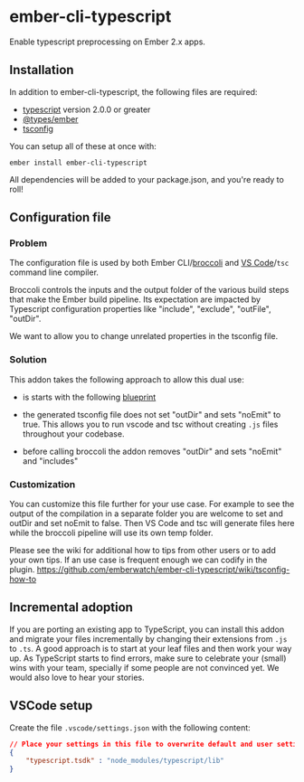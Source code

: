# ember-cli-typescript

Enable typescript preprocessing on Ember 2.x apps.


## Installation

In addition to ember-cli-typescript, the following files are required:

- [typescript](https://github.com/Microsoft/TypeScript) version 2.0.0 or greater
- [@types/ember](https://www.npmjs.com/package/@types/ember)
- [tsconfig](https://www.typescriptlang.org/docs/handbook/tsconfig-json.html)

You can setup all of these at once with:

```
ember install ember-cli-typescript
```

All dependencies will be added to your package.json, and you're ready to roll!

## Configuration file


### Problem ###

The configuration file is used by both Ember
CLI/[broccoli](http://broccolijs.com/) and [VS
Code](http://code.visualstudio.com/)/`tsc` command line compiler.

Broccoli controls the inputs and the output folder of the various build steps
that make the Ember build pipeline. Its expectation are impacted by Typescript
configuration properties like "include", "exclude", "outFile", "outDir".

We want to allow you to change unrelated properties in the tsconfig file.

### Solution ###

This addon takes the following approach to allow this dual use:

- is starts with the following [blueprint](https://github.com/emberwatch/ember-cli-typescript/blob/master/blueprints/ember-cli-typescript/files/tsconfig.json)

- the generated tsconfig file does not set "outDir" and sets "noEmit" to true.
  This allows you to run vscode and tsc without creating `.js` files throughout
  your codebase.

- before calling broccoli the addon removes "outDir" and sets "noEmit" and "includes"

### Customization ###

You can customize this file further for your use case. For example to see the
output of the compilation in a separate folder you are welcome to set and
outDir and set noEmit to false. Then VS Code and tsc will generate files here
while the broccoli pipeline will use its own temp folder.

Please see the wiki for additional how to tips from other users or to add 
your own tips. If an use case is frequent enough we can codify in the plugin.
https://github.com/emberwatch/ember-cli-typescript/wiki/tsconfig-how-to


## Incremental adoption

If you are porting an existing app to TypeScript, you can install this addon and
migrate your files incrementally by changing their extensions from `.js` to
`.ts`.  A good approach is to start at your leaf files and then work your way
up. As TypeScript starts to find errors, make sure to celebrate your (small)
wins with your team, specially if some people are not convinced yet. We would also
love to hear your stories.

## VSCode setup

Create the file `.vscode/settings.json` with the following content:

```json
// Place your settings in this file to overwrite default and user settings.
{
    "typescript.tsdk" : "node_modules/typescript/lib"
}
```
